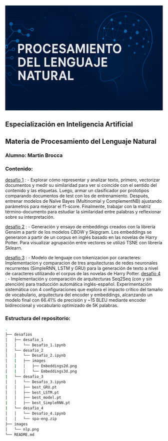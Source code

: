 ![](./images/nlp_banner.png)



## Especialización en Inteligencia Artificial 
## Materia de Procesamiento del Lenguaje Natural


### Alumno: Martin Brocca

### Contenido: 


[desafío 1](./desafios/desafio_1/Desafio_1.ipynb) :
    - Explorar cómo representar y analizar texto, primero, vectorizar documentos y medir su similaridad para ver si coincide con el sentido del contenido y las etiquetas. Luego, armar un clasificador por prototipos comparando documentos de test con los de entrenamiento. Después, entrenar modelos de Naïve Bayes (Multinomial y ComplementNB) ajustando parámetros para mejorar el f1-score. Finalmente, trabajar con la matriz término-documento para estudiar la similaridad entre palabras y reflexionar sobre su interpretación.
  
[desafío 2](./desafios/desafio_2/Desafio_2.ipynb) :
    - Generación y ensayo de embeddings creados con la librería Gensim a partir de los modelos CBOW y Skipgram. Los embeddings se generaron a partir de un corpus en inglés basado en las novelas de Harry Potter. Para visualizar agrupación entre vectores se utilizó TSNE con librería Sklearn.
  
[desafío 3](./desafios/desafio_3/Desafio_3.ipynb) :
    - Modelo de lenguaje con tokenizacion por caracteres: Implementacion y comparacion de tres arquitecturas de redes neuronales recurrentes (SimpleRNN, LSTM y GRU) para la generación de texto a nivel de caracteres utilizando el corpus de las novelas de Harry Potter.
[desafío 4](./desafios/desafio_4/Desafio_4.ipynb) :
    - Implementación y comparación de arquitecturas Seq2Seq (con y sin atención) para traducción automática inglés-español. Experimentación sistemática con 4 configuraciones que explora el impacto crítico del tamaño de vocabulario, arquitectura del encoder y embeddings, alcanzando un modelo final con 66.41% de precisión y ~15 BLEU mediante encoder bidireccional y vocabulario optimizado de 5K palabras.

### Estructura del repositorio:
```bash
.
├── desafios
│   ├── desafio_1
│   │   └── Desafio_1.ipynb
│   └── desafio_2
│   │   └── Desafio_2.ipynb
│   |   ├── images
│   |   │   ├── Embeddings2d.png
│   |   │   └── Embeddings3d.png
|   └── desafio_3
│   │   └── Desafio_3.ipynb
│   │   ├── best_GRU.pt
│   │   ├── best_LSTM.pt
│   │   ├── best_model.pt
|   │   ├── best_SimpleRNN.pt
|   └── desafio_4   
│   │   └── Desafio_4.ipynb
│   │   └── spa-eng.zip
├── images
│   └── nlp.png
└── README.md
